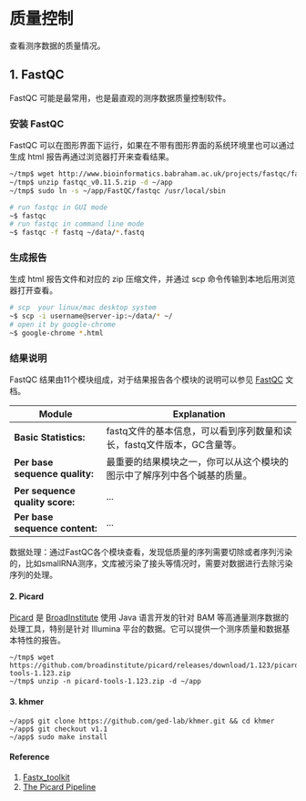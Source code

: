 # 质量控制

查看测序数据的质量情况。

## 1. FastQC

FastQC 可能是最常用，也是最直观的测序数据质量控制软件。

### 安装 FastQC

FastQC 可以在图形界面下运行，如果在不带有图形界面的系统环境里也可以通过生成 html 报告再通过浏览器打开来查看结果。

```bash
~/tmp$ wget http://www.bioinformatics.babraham.ac.uk/projects/fastqc/fastqc_v0.11.5.zip
~/tmp$ unzip fastqc_v0.11.5.zip -d ~/app
~/tmp$ sudo ln -s ~/app/FastQC/fastqc /usr/local/sbin
```

```bash
# run fastqc in GUI mode
~$ fastqc
# run fastqc in command line mode
~$ fastqc -f fastq ~/data/*.fastq
```

### 生成报告

生成 html 报告文件和对应的 zip 压缩文件，并通过 scp 命令传输到本地后用浏览器打开查看。

```bash
# scp  your linux/mac desktop system
~$ scp -i username@server-ip:~/data/* ~/
# open it by google-chrome
~$ google-chrome *.html
```

### 结果说明

FastQC 结果由11个模块组成，对于结果报告各个模块的说明可以参见 [FastQC](http://www.bioinformatics.babraham.ac.uk/projects/fastqc/) 文档。

| Module | Explanation |
| -- | -- |
| **Basic Statistics:** | fastq文件的基本信息，可以看到序列数量和读长，fastq文件版本，GC含量等。 |
| **Per base sequence quality:** | 最重要的结果模块之一，你可以从这个模块的图示中了解序列中各个碱基的质量。 |
| **Per sequence quality score:** | ... |
| **Per base sequence content:** | ... |


数据处理：通过FastQC各个模块查看，发现低质量的序列需要切除或者序列污染的，比如smallRNA测序，文库被污染了接头等情况时，需要对数据进行去除污染序列的处理。




#### 2. Picard

[Picard][] 是 [BroadInstitute][] 使用 Java 语言开发的针对 BAM 等高通量测序数据的处理工具，特别是针对 Illumina 平台的数据。它可以提供一个测序质量和数据基本特性的报告。

```
~/tmp$ wget https://github.com/broadinstitute/picard/releases/download/1.123/picard-tools-1.123.zip
~/tmp$ unzip -n picard-tools-1.123.zip -d ~/app
```

#### 3. khmer

```
~/app$ git clone https://github.com/ged-lab/khmer.git && cd khmer
~/app$ git checkout v1.1
~/app$ sudo make install
```


#### Reference ###

1. [Fastx_toolkit](http://hannonlab.cshl.edu/fastx_toolkit/)
2. [The Picard Pipeline](https://www.broadinstitute.org/files/shared/mpg/plathumgen/plathumgen_fennell.pdf)

[Picard]: http://broadinstitute.github.io/picard/ "Picard"
[BroadInstitute]: https://www.broadinstitute.org/ "Broad Institute"
